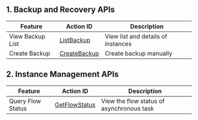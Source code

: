 ## 1. Backup and Recovery APIs
| Feature | Action ID | Description | 
|---------|---------|---------|
| View Backup List | [ListBackup](/doc/api/449/6422) | View list and details of instances |
| Create Backup | [CreateBackup](/doc/api/449/6876) | Create backup manually |

## 2. Instance Management APIs
| Feature | Action ID | Description | 
|---------|---------|---------|
| Query Flow Status | [GetFlowStatus](/doc/api/449/6878) | View the flow status of asynchronous task |

